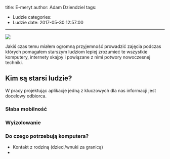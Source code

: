 title: E-meryt
author: Adam Dziendziel
tags:
  - Ludzie
categories:
  - Ludzie
date: 2017-05-30 12:57:00
---
![](/images/e-meryt-intro.jpg)

Jakiś czas temu miałem ogromną przyjemność prowadzić zajęcia podczas których pomagałem starszym ludziom lepiej zrozumieć te wszystkie komputery, internety skajpy i powiązane z nimi potwory nowoczesnej techniki. 

## Kim są starsi ludzie?
W pracy projektując aplikacje jedną z kluczowych dla nas informacji jest docelowy odbiorca.

### Słaba mobilność

### Wyizolowanie

### Do czego potrzebują komputera?
* Kontakt z rodziną (dzieci/wnuki za granicą)
* 

## 